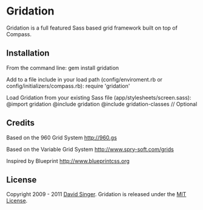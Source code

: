 # Gridation

Gridation is a full featured Sass based grid framework built on top of Compass.

## Installation

From the command line:
    gem install gridation

Add to a file include in your load path (config/enviroment.rb or config/initializers/compass.rb):
    require 'gridation'

Load Gridation from your existing Sass file (app/stylesheets/screen.sass):
    @import gridation
    @include gridation
    @include gridation-classes // Optional



## Credits
Based on the 960 Grid System
http://960.gs

Based on the Variable Grid System
http://www.spry-soft.com/grids

Inspired by Blueprint
http://www.blueprintcss.org

## License
Copyright 2009 - 2011 [David Singer][david].
Gridation is released under the [MIT License][license].



[david]: http://ramaboo.com/david
[license]: https://github.com/ramaboo/gridation/blob/master/LICENSE
